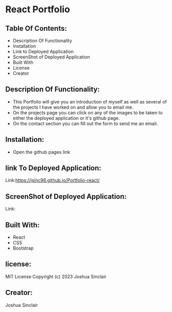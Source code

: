 # React Portfolio
## Table Of Contents:
- Description Of Functionality
- Installation
- Link to Deployed Application
- ScreenShot of Deployed Application
- Built With
- License
- Creator
## Description Of Functionality:
- This Portfolio will give you an introduction of myself as well as several of the projects I have worked on and allow you to email me. 
- On the projects page you can click on any of the images to be taken to either the deployed application or it's github page.
- On the contact section you can fill out the form to send me an email. 
## Installation:
- Open the github pages link
## link To Deployed Application:
Link:https://jsinc98.github.io/Portfolio-react/
## ScreenShot of Deployed Application:
Link:
## Built With:
- React
- CSS
- Bootstrap
## license:
MIT License
Copyright (c) 2023 Joshua Sinclair
## Creator:
Joshua Sinclair
